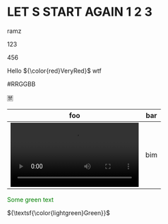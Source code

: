 # LET S START AGAIN 1 2 3

ramz

123

456


Hello ${\color{red}VeryRed}$ wtf

#RRGGBB

🈲

| foo | bar |
| --- | --- |
| <video src=https://github.com/user-attachments/assets/cf828942-40ec-4fcc-9a97-1c3909bf25a2> | bim |

<font color="green"> Some green text </font>

${\textsf{\color{lightgreen}Green}}$
